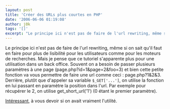 ```yaml
---
layout: post
title: 'Créer des URLs plus courtes en PHP'
date: '2006-06-06 01:19:08'
author: j0k
tags: '[]'
excerpt: "Le principe ici n'est pas de faire de l'url rewriting, même si on sait qu'il faut en faire pour plus de lisibilité pour les utilisateurs comme pour les moteurs de recherches. Mais je pense que ce tutoriel s'apparente plus pour une utilisation dans un back office.     \nSouvent on a besoin de passer plusieurs paramètres à une page      …"
---
```


Le principe ici n'est pas de faire de l'url rewriting, même si on sait qu'il faut en faire pour plus de lisibilité pour les utilisateurs comme pour les moteurs de recherches. Mais je pense que ce tutoriel s'apparente plus pour une utilisation dans un back office.
Souvent on a besoin de passer plusieurs paramètres à une page (page.php?id=1&amp;page=2&amp;foo=3) et bien cette petite fonction va vous permettre de faire une url comme ceci : page.php?1&amp;2&amp;3.    Derrière, plutôt que d'appeler sa variable `$_GET['...']`, on utilise la fonction en lui passant en paramètre la position dans l'url. Par exemple pour récupérer le 2, on utilise get_short_url('1') (0 étant le premier paramètre).

[Intéressant](http://www.quate.net/newsnet/read.php?id=42), à vous devoir si on avait vraiment l'utilité.
